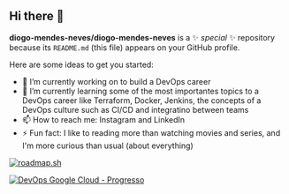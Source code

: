 ## Hi there 👋


**diogo-mendes-neves/diogo-mendes-neves** is a ✨ _special_ ✨ repository because its `README.md` (this file) appears on your GitHub profile.

Here are some ideas to get you started:

- 🔭 I’m currently working on to build a DevOps career
- 🌱 I’m currently learning some of the most importantes topics to a DevOps career like Terraform, Docker, Jenkins, the concepts of a DevOps culture such as CI/CD and integratino between teams
- 📫 How to reach me: Instagram and LinkedIn
- ⚡ Fun fact: I like to reading more than watching movies and series, and I'm more curious than usual (about everything)



[![roadmap.sh](https://roadmap.sh/card/wide/68e05fc0399d9064911d1bfb?variant=dark)](https://roadmap.sh)

[![DevOps Google Cloud - Progresso](https://img.shields.io/badge/Google%20Cloud%20DevOps-10%25%20conclu%C3%ADdo-blue)](https://www.cloudskillsboost.google/paths/20)
